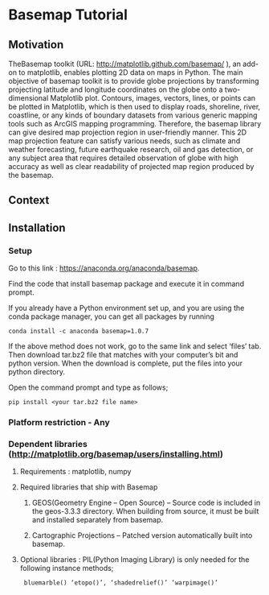 # Basemap Tutorial

## Motivation
TheBasemap toolkit (URL: http://matplotlib.github.com/basemap/ ), an add-on to matplotlib, enables plotting 2D data on maps in Python. 
The main objective of basemap toolkit is to provide globe projections by transforming projecting latitude and longitude coordinates on the globe onto a two-dimensional Matplotlib plot. 
Contours, images, vectors, lines, or points can be plotted in Matplotlib, which is then used to display roads, shoreline, river, coastline, or any kinds of boundary datasets from various generic mapping tools such as ArcGIS mapping programming.
Therefore, the basemap library can give desired map projection region in user-friendly manner. 
This 2D map projection feature can satisfy various needs, such as climate and weather forecasting, future earthquake research, oil and gas detection, or any subject area that requires detailed observation of globe with high accuracy as well as clear readability of projected map region produced by the basemap.


## Context


## Installation

### Setup
Go to this link : https://anaconda.org/anaconda/basemap. 

Find the code that install basemap package and execute it in command prompt. 

If you already have a Python environment set up, and you are using the conda package manager, you can get all packages by running

    conda install -c anaconda basemap=1.0.7

If the above method does not work, go to the same link and select ‘files’ tab. Then download tar.bz2 file that matches with your computer’s bit and python version. When the download is complete, put the files into your python directory.

Open the command prompt and type as follows;

    pip install <your tar.bz2 file name>

### Platform restriction - Any

### Dependent libraries (http://matplotlib.org/basemap/users/installing.html)
1. Requirements : matplotlib, numpy
2. Required libraries that ship with Basemap

    1) GEOS(Geometry Engine – Open Source) – Source code is included in the geos-3.3.3 directory. When building from source, it  must be built and installed separately from basemap.
    
    2) Cartographic Projections – Patched version automatically built into basemap.
    
3. Optional libraries : PIL(Python Imaging Library) is only needed for the following instance methods;

        bluemarble() ‘etopo()’, ‘shadedrelief()’ ‘warpimage()’ 
      

